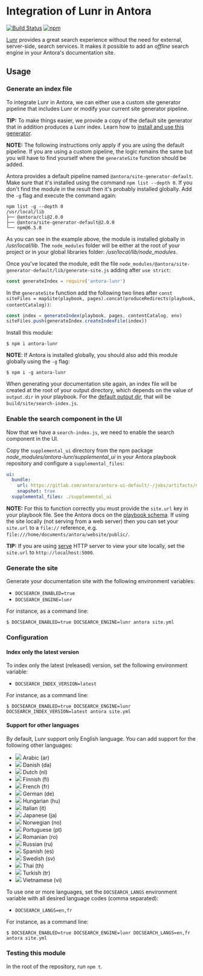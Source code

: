 # Integration of Lunr in Antora

[![Build Status](https://travis-ci.org/Mogztter/antora-lunr.svg?branch=master)](https://travis-ci.org/Mogztter/antora-lunr)
[![npm](https://img.shields.io/npm/v/antora-lunr.svg)](https://www.npmjs.org/package/antora-lunr)

[Lunr](https://lunrjs.com/) provides a great search experience without the need for external, server-side, search services.
It makes it possible to add an *offline* search engine in your Antora's documentation site.

## Usage

### Generate an index file

To integrate Lunr in Antora, we can either use a custom site generator pipeline that includes Lunr or modify your current site generator pipeline.

**TIP:**
To make things easier, we provide a copy of the default site generator that in addition produces a Lunr index. Learn how to [install and use this generator](https://github.com/Mogztter/antora-site-generator-lunr).

**NOTE:**
The following instructions only apply if you are using the default pipeline.
If you are using a custom pipeline, the logic remains the same but you will have to find yourself where the `generateSite` function should be added.

Antora provides a default pipeline named `@antora/site-generator-default`.
Make sure that it's installed using the command `npm list --depth 0`.
If you don't find the module in the result then it's probably installed globally.
Add the `-g` flag and execute the command again:

```
npm list -g --depth 0
/usr/local/lib
├── @antora/cli@2.0.0
├── @antora/site-generator-default@2.0.0
└── npm@6.5.0
```

As you can see in the example above, the module is installed globally in _/usr/local/lib_.
The `node_modules` folder will be either at the root of your project or in your global libraries folder: _/usr/local/lib/node_modules_.

Once you've located the module, edit the file `node_modules/@antora/site-generator-default/lib/generate-site.js` adding after `use strict`:

```js
const generateIndex = require('antora-lunr')
```

In the `generateSite` function add the following two lines after `const siteFiles = mapSite(playbook, pages).concat(produceRedirects(playbook, contentCatalog))`:

```js
const index = generateIndex(playbook, pages, contentCatalog, env)
siteFiles.push(generateIndex.createIndexFile(index))
```

Install this module:

```console
$ npm i antora-lunr
```

**NOTE**:
If Antora is installed globally, you should also add this module globally using the `-g` flag:

```console
$ npm i -g antora-lunr
```

When generating your documentation site again, an index file will be created at the root of your output directory,
which depends on the value of `output.dir` in your playbook.
For the [default output dir](https://docs.antora.org/antora/2.0/playbook/configure-output/#default-output-dir),
that will be `build/site/search-index.js`.

### Enable the search component in the UI

Now that we have a `search-index.js`, we need to enable the search component in the UI.

Copy the `supplemental_ui` directory from the npm package *node_modules/antora-lunr/supplemental_ui* in your Antora playbook repository and configure a `supplemental_files`:

```yml
ui:
  bundle:
    url: https://gitlab.com/antora/antora-ui-default/-/jobs/artifacts/master/raw/build/ui-bundle.zip?job=bundle-stable
    snapshot: true
  supplemental_files: ./supplemental_ui
```

**NOTE:** For this to function correctly you must provide the `site.url` key in your playbook file.
See the Antora docs on the [playbook schema](https://docs.antora.org/antora/1.1/playbook/playbook-schema/).
If using the site locally (not serving from a web server) then you can set your `site.url` to a `file://` reference, e.g. `file:///home/documents/antora/website/public/`.

**TIP:** If you are using [serve](https://www.npmjs.com/package/serve) HTTP server to view your site locally,
set the `site.url` to `http://localhost:5000`.

### Generate the site

Generate your documentation site with the following environment variables:

* `DOCSEARCH_ENABLED=true`
* `DOCSEARCH_ENGINE=lunr`

For instance, as a command line:

```console
$ DOCSEARCH_ENABLED=true DOCSEARCH_ENGINE=lunr antora site.yml
```

### Configuration

#### Index only the latest version

To index only the latest (released) version, set the following environment variable:

* `DOCSEARCH_INDEX_VERSION=latest`

For instance, as a command line:

```console
$ DOCSEARCH_ENABLED=true DOCSEARCH_ENGINE=lunr DOCSEARCH_INDEX_VERSION=latest antora site.yml
```

#### Support for other languages

By default, Lunr support only English language.
You can add support for the following other languages:

* ![](https://raw.githubusercontent.com/madebybowtie/FlagKit/master/Assets/PNG/IQ.png) Arabic (ar)
* ![](https://raw.githubusercontent.com/madebybowtie/FlagKit/master/Assets/PNG/DK.png) Danish (da)
* ![](https://raw.githubusercontent.com/madebybowtie/FlagKit/master/Assets/PNG/NL.png) Dutch (nl)
* ![](https://raw.githubusercontent.com/madebybowtie/FlagKit/master/Assets/PNG/FI.png) Finnish (fi)
* ![](https://raw.githubusercontent.com/madebybowtie/FlagKit/master/Assets/PNG/FR.png) French (fr)
* ![](https://raw.githubusercontent.com/madebybowtie/FlagKit/master/Assets/PNG/DE.png) German (de)
* ![](https://raw.githubusercontent.com/madebybowtie/FlagKit/master/Assets/PNG/HU.png) Hungarian (hu)
* ![](https://raw.githubusercontent.com/madebybowtie/FlagKit/master/Assets/PNG/IT.png) Italian (it)
* ![](https://raw.githubusercontent.com/madebybowtie/FlagKit/master/Assets/PNG/JP.png) Japanese (ja)
* ![](https://raw.githubusercontent.com/madebybowtie/FlagKit/master/Assets/PNG/NO.png) Norwegian (no)
* ![](https://raw.githubusercontent.com/madebybowtie/FlagKit/master/Assets/PNG/PT.png) Portuguese (pt)
* ![](https://raw.githubusercontent.com/madebybowtie/FlagKit/master/Assets/PNG/RO.png) Romanian (ro)
* ![](https://raw.githubusercontent.com/madebybowtie/FlagKit/master/Assets/PNG/RU.png) Russian (ru)
* ![](https://raw.githubusercontent.com/madebybowtie/FlagKit/master/Assets/PNG/ES.png) Spanish (es)
* ![](https://raw.githubusercontent.com/madebybowtie/FlagKit/master/Assets/PNG/SE.png) Swedish (sv)
* ![](https://raw.githubusercontent.com/madebybowtie/FlagKit/master/Assets/PNG/TH.png) Thai (th)
* ![](https://raw.githubusercontent.com/madebybowtie/FlagKit/master/Assets/PNG/TR.png) Turkish (tr)
* ![](https://raw.githubusercontent.com/madebybowtie/FlagKit/master/Assets/PNG/VN.png) Vietnamese (vi)

To use one or more languages, set the `DOCSEARCH_LANGS` environment variable with all desired language codes (comma separated):

* `DOCSEARCH_LANGS=en,fr`

For instance, as a command line:

```console
$ DOCSEARCH_ENABLED=true DOCSEARCH_ENGINE=lunr DOCSEARCH_LANGS=en,fr antora site.yml
```

### Testing this module

In the root of the repository, run `npm t`.

